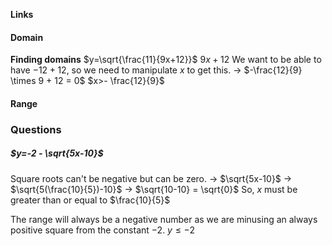 **Links**


#### Domain
**Finding domains**
$y=\sqrt{\frac{11}{9x+12}}$
$9x + 12$
We want to be able to have $-12 + 12$, so we need to manipulate $x$ to get this.
-> $-\frac{12}{9} \times 9 + 12 = 0$
$x>- \frac{12}{9}$


#### Range



### Questions
##### $y=-2 - \sqrt{5x-10}$
Square roots can't be negative but can be zero.
-> $\sqrt{5x-10}$
-> $\sqrt{5(\frac{10}{5})-10}$ 
-> $\sqrt{10-10} = \sqrt{0}$
So, $x$ must be greater than or equal to $\frac{10}{5}$

The range will always be a negative number as we are minusing an always positive square from the constant $-2$.
$y \leq -2$
